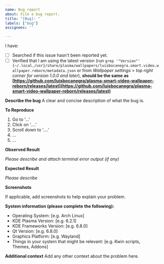 ```yaml
---
name: Bug report
about: File a bug report.
title: "[Bug]: "
labels: ["bug"]
assignees: ''

---
```


I have:

- [ ] Searched if this issue hasn't been reported yet.
- [ ] Verified that I am using the latest version (run `grep '"Version"' {~/.local,/usr}/share/plasma/wallpapers/luisbocanegra.smart.video.wallpaper.reborn/metadata.json` or from *Wallpaper settings* > *top right corner for version 1.0.0 and later*), **should be the same as [https://github.com/luisbocanegra/plasma-smart-video-wallpaper-reborn/releases/latest](https://github.com/luisbocanegra/plasma-smart-video-wallpaper-reborn/releases/latest)**

**Describe the bug**
A clear and concise description of what the bug is.

**To Reproduce**

1. Go to '...'
2. Click on '....'
3. Scroll down to '....'
4. ...
5. ...

**Observed Result**

*Please describe and attach terminal error output (if any)*

**Expected Result**

*Please describe*

**Screenshots**

If applicable, add screenshots to help explain your problem.

**System information (please complete the following):**

- Operating System: [e.g. Arch Linux]
- KDE Plasma Version: [e.g. 6.2.1]
- KDE Frameworks Version: [e.g. 6.8.0]
- Qt Version: [e.g. 6.8.0]
- Graphics Platform: [e.g. Wayland]
- Things in your system that might be relevant: [e.g. Kwin scripts, Themes, Addons]

**Additional context**
Add any other context about the problem here.
